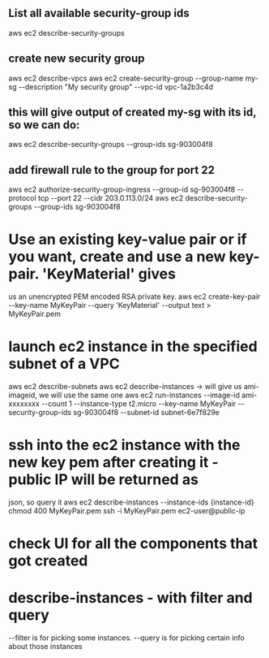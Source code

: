 ## List all available security-group ids
aws ec2 describe-security-groups
## create new security group
aws ec2 describe-vpcs
aws ec2 create-security-group --group-name my-sg --description "My security group" --vpc-id
vpc-1a2b3c4d
## this will give output of created my-sg with its id, so we can do:
aws ec2 describe-security-groups --group-ids sg-903004f8
## add firewall rule to the group for port 22
aws ec2 authorize-security-group-ingress --group-id sg-903004f8 --protocol tcp --port 22 --cidr
203.0.113.0/24
aws ec2 describe-security-groups --group-ids sg-903004f8
# Use an existing key-value pair or if you want, create and use a new key-pair. 'KeyMaterial' gives
us an unencrypted PEM encoded RSA private key.
aws ec2 create-key-pair --key-name MyKeyPair --query 'KeyMaterial' --output text > MyKeyPair.pem
# launch ec2 instance in the specified subnet of a VPC
aws ec2 describe-subnets
aws ec2 describe-instances -> will give us ami-imageid, we will use the same one
aws ec2 run-instances
--image-id ami-xxxxxxxx
--count 1
--instance-type t2.micro
--key-name MyKeyPair
--security-group-ids sg-903004f8
--subnet-id subnet-6e7f829e
# ssh into the ec2 instance with the new key pem after creating it - public IP will be returned as
json, so query it
aws ec2 describe-instances --instance-ids {instance-id}
chmod 400 MyKeyPair.pem
ssh -i MyKeyPair.pem ec2-user@public-ip
# check UI for all the components that got created
# describe-instances - with filter and query
--filter is for picking some instances. --query is for picking certain info about those instances